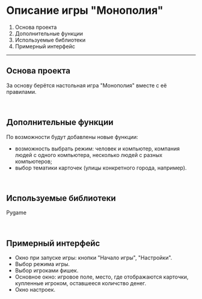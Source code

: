 # Описание игры "Монополия"
1. Основа проекта
2. Дополнительные функции
3. Используемые библиотеки
4. Примерный интерфейс
---
## Основа проекта
<p>За основу берётся настольная игра "Монополия" вместе с её правилами.</p>
<br/>

## Дополнительные функции
<p>По возможности будут добавлены новые функции:</p>

* возможность выбрать режим: человек и компьютер, компания людей с одного компьютера, несколько людей с разных компьютеров;
* выбор тематики карточек (улицы конкретного города, например).

<br/>

## Используемые библиотеки
<p>Pygame</p>
<br/>

## Примерный интерфейс
* Окно при запуске игры: кнопки "Начало игры", "Настройки".
* Выбор режима игры.
* Выбор игроками фишек.
* Основное окно: игровое поле, место, где отображаются карточки, купленные игроком, оставшееся количство денег.
* Окно настроек.